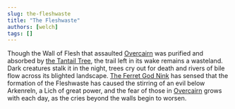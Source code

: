 ```yaml
---
slug: the-fleshwaste
title: "The Fleshwaste"
authors: [welch]
tags: []
---
```


Though the Wall of Flesh that assaulted [Overcairn](/wikis/the-portal-city-of-overcairn) was purified and absorbed by [the Tantail Tree](/wikis/the-tantail-tree), the trail left in its wake remains a wasteland. Dark creatures stalk it in the night, trees cry out for death and rivers of bile flow across its blighted landscape. [The Ferret God Nink](/wikis/nink-ferret-god-of-healing-and-restoration) has sensed that the formation of the Fleshwaste has caused the stirring of an evil below Arkenreln, a Lich of great power, and the fear of those in [Overcairn](/wikis/the-portal-city-of-overcairn) grows with each day, as the cries beyond the walls begin to worsen.